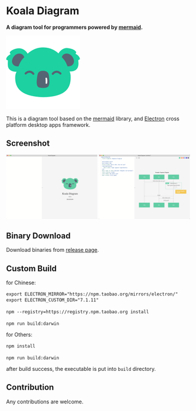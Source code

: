 # Koala Diagram

**A diagram tool for programmers powered by [mermaid](https://github.com/mermaid-js/mermaid).**

![](./docs/koala.png)

This is a diagram tool based on the [mermaid](https://github.com/mermaid-js/mermaid) library, and [Electron](https://www.electronjs.org/) cross platform desktop apps framework.

## Screenshot

<img src="./docs/screenshot.png" alt="Blank Window" width="49%" />
<img src="./docs/screenshot-1.png" alt="Blank Window" width="49%" />

## Binary Download

Download binaries from [release page](https://github.com/xyeric/koala-diagram/releases).

## Custom Build

for Chinese:
```shell
export ELECTRON_MIRROR="https://npm.taobao.org/mirrors/electron/"
export ELECTRON_CUSTOM_DIR="7.1.11"

npm --registry=https://registry.npm.taobao.org install

npm run build:darwin
```

for Others:
```shell
npm install

npm run build:darwin
```

after build success, the executable is put into `build` directory.

## Contribution

Any contributions are welcome.
